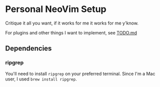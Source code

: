 
# Personal NeoVim Setup 

Critique it all you want, if it works for me it works for me y'know.

For plugins and other things I want to implement, see [TODO.md](/TODO.md)

## Dependencies

### ripgrep
You'll need to install `ripgrep` on your preferred terminal. Since I'm a Mac user, I used `brew install ripgrep`.

